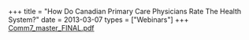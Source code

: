 +++
title = "How Do Canadian Primary Care Physicians Rate The Health System?"
date = 2013-03-07
types = ["Webinars"]
+++
[Comm7_master_FINAL.pdf](/files/Comm7_master_FINAL.pdf)
